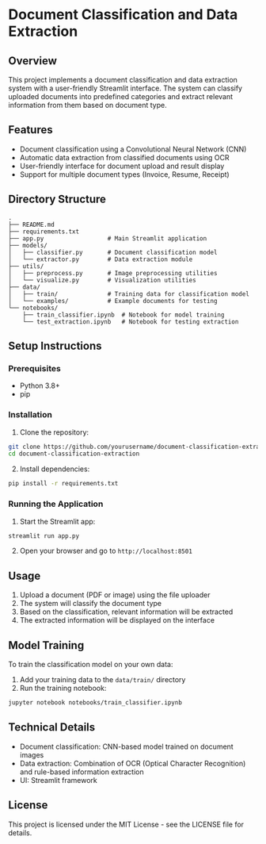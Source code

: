# Document Classification and Data Extraction

## Overview
This project implements a document classification and data extraction system with a user-friendly Streamlit interface. The system can classify uploaded documents into predefined categories and extract relevant information from them based on document type.

## Features
- Document classification using a Convolutional Neural Network (CNN)
- Automatic data extraction from classified documents using OCR
- User-friendly interface for document upload and result display
- Support for multiple document types (Invoice, Resume, Receipt)

## Directory Structure
```
.
├── README.md
├── requirements.txt
├── app.py                  # Main Streamlit application
├── models/
│   ├── classifier.py       # Document classification model
│   └── extractor.py        # Data extraction module
├── utils/
│   ├── preprocess.py       # Image preprocessing utilities
│   └── visualize.py        # Visualization utilities
├── data/
│   ├── train/              # Training data for classification model
│   └── examples/           # Example documents for testing
└── notebooks/
    ├── train_classifier.ipynb  # Notebook for model training
    └── test_extraction.ipynb   # Notebook for testing extraction
```

## Setup Instructions

### Prerequisites
- Python 3.8+
- pip

### Installation
1. Clone the repository:
```bash
git clone https://github.com/yourusername/document-classification-extraction.git
cd document-classification-extraction
```

2. Install dependencies:
```bash
pip install -r requirements.txt
```

### Running the Application
1. Start the Streamlit app:
```bash
streamlit run app.py
```
2. Open your browser and go to `http://localhost:8501`

## Usage
1. Upload a document (PDF or image) using the file uploader
2. The system will classify the document type
3. Based on the classification, relevant information will be extracted
4. The extracted information will be displayed on the interface

## Model Training
To train the classification model on your own data:
1. Add your training data to the `data/train/` directory
2. Run the training notebook:
```bash
jupyter notebook notebooks/train_classifier.ipynb
```

## Technical Details
- Document classification: CNN-based model trained on document images
- Data extraction: Combination of OCR (Optical Character Recognition) and rule-based information extraction
- UI: Streamlit framework

## License
This project is licensed under the MIT License - see the LICENSE file for details. 